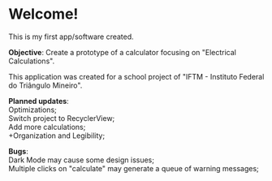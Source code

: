 # Welcome!

This is my first app/software created.

**Objective**: Create a prototype of a calculator focusing on "Electrical Calculations". 

This application was created for a school project of "IFTM - Instituto Federal do Triângulo Mineiro".

**Planned updates**:  
Optimizations;  
Switch project to RecyclerView;  
Add more calculations;  
+Organization and Legibility;  

**Bugs**:  
Dark Mode may cause some design issues;  
Multiple clicks on "calculate" may generate a queue of warning messages;  
